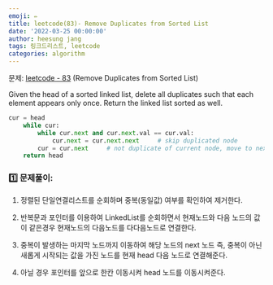 ```yaml
---
emoji: ✏️
title: leetcode(83)- Remove Duplicates from Sorted List
date: '2022-03-25 00:00:00'
author: heesung jang
tags: 링크드리스트, leetcode
categories: algorithm
---
```


문제: [leetcode - 83](https://leetcode.com/problems/remove-duplicates-from-sorted-list/) (Remove Duplicates from Sorted List)

Given the head of a sorted linked list, delete all duplicates such that each element appears only once. Return the linked list sorted as well.

```python
cur = head
	while cur:
		while cur.next and cur.next.val == cur.val:
			cur.next = cur.next.next     # skip duplicated node
        cur = cur.next     # not duplicate of current node, move to next node
    return head
```

### 1️⃣ 문제풀이:

1. 정렬된 단일연결리스트를 순회하며 중복(동일값) 여부를 확인하여 제거한다.

2. 반복문과 포인터를 이용하여 LinkedList를 순회하면서 현재노드와 다음 노드의 값이 같은경우 현재노드의 다음노드를 다다음노드로 연결한다.

3. 중복이 발생하는 마지막 노드까지 이동하여 해당 노드의 next 노드 즉, 중복이 아닌 새롭게 시작되는 값을 가진 노드를 현재 head 다음 노드로 연결해준다.

4. 아닐 경우 포인터를 앞으로 한칸 이동시켜 head 노드를 이동시켜준다.

```toc

```

